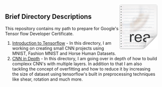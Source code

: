 <img src="icon.png" align="right" />

## Brief Directory Descriptions

This repository contains my path to prepare for Google's Tensor flow Developer Certificate.

1. [Introduction to Tensorflow](https://github.com/asad-mahmood/Tensorflow-Learning-and-Projects/tree/main/Introduction%20to%20Tensor%20Flow) - In this directory, I am working on creating small CNN projects using MNIST, Fashion MNIST and Horse Human Datasets. 
2. [CNN in Depth](https://github.com/asad-mahmood/Tensorflow-Learning-and-Specialization/tree/main/CNN%20In%20Depth) - In this directory, I am going over in depth of how to build complexx CNN's with multiple layers. In addition to that I am also tackling the concept of overfitting and how to reduce it by increasing the size of dataset using tensorflow's built in preprocessing techniques like shear, rotation and much more.
